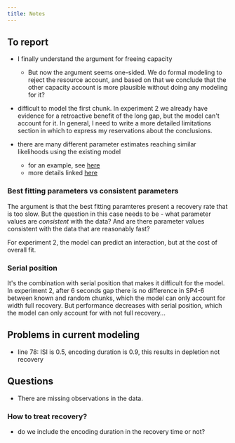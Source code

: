 ```yaml
---
title: Notes
---
```


## To report

- I finally understand the argument for freeing capacity
  - But now the argument seems one-sided. We do formal modeling to reject the resource account, and based on that we conclude that the other capacity account is more plausible without doing any modeling for it?
- difficult to model the first chunk. In experiment 2 we already have evidence for a retroactive benefit of the long gap, but the model can't account for it. In general, I need to write a more detailed limitations section in which to express my reservations about the conclusions.
  
- there are many different parameter estimates reaching similar likelihoods using the existing model
  - for an example, see [here](notebooks/modelling_edas_approach.qmd#problem-with-parameter-identifiability)
  - more details linked [here](notebooks/parameter_identifiability.qmd)

### Best fitting parameters vs consistent parameters

The argument is that the best fitting paramteres present a recovery rate that is too slow. But the question in this case needs to be - what parameter values are *consistent* with the data? And are there parameter values consistent with the data that are reasonably fast?

For experiment 2, the model can predict an interaction, but at the cost of overall fit.

### Serial position

It's the combination with serial position that makes it difficult for the model. In experiment 2, after 6 seconds gap there is no difference in SP4-6 between known and random chunks, which the model can only account for width full recovery. But performance decreases with serial position, which the model can only account for with not full recovery...

## Problems in current modeling

- line 78: ISI is 0.5, encoding duration is 0.9, this results in depletion not recovery

## Questions

- There are missing observations in the data.

### How to treat recovery?

- do we include the encoding duration in the recovery time or not?
